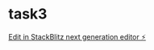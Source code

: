 # task3

[Edit in StackBlitz next generation editor ⚡️](https://stackblitz.com/~/github.com/elmowrld/task3)